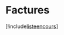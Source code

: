 # Factures

[!include[listeencours](factures.listeencours.autogen.md)]












































































































